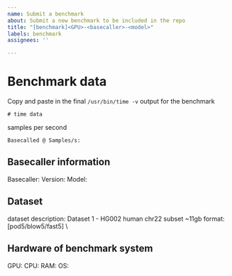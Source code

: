 ```yaml
---
name: Submit a benchmark
about: Submit a new benchmark to be included in the repo
title: "[benchmark]<GPU>-<basecaller>-<model>"
labels: benchmark
assignees: ''

---
```


# Benchmark data

Copy and paste in the final `/usr/bin/time -v` output for the benchmark

```
# time data

```

samples per second
```
Basecalled @ Samples/s: 
```

## Basecaller information

Basecaller: 
Version: 
Model: 

## Dataset

dataset description: Dataset 1 - HG002 human chr22 subset ~11gb
format: [pod5/blow5/fast5]
\
## Hardware of benchmark system

GPU:
CPU:
RAM:
OS:
